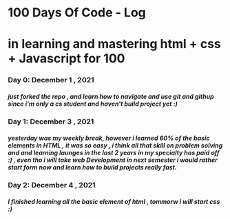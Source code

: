 # 100 Days Of Code - Log
# in learning and mastering html + css + Javascript for 100 

### Day 0:  December 1 , 2021 
##### just forked the repo , and learn how to navigate and use git and githup since i'm only a cs student and haven't build project yet :)

### Day 1:  December 3 , 2021 
##### yesterday was my weekly break, however i learned 60% of the basic elements in HTML , it was so easy , i think all that skill on problem solving and and learning launges in the last 2 years in my specialty has paid off :) , even tho i will take web Development in next semester i would rather start form now and learn how to build projects really fast.

### Day 2:  December 4 , 2021 
##### I finished learning all the basic element of html , tommorw i will start css :)

